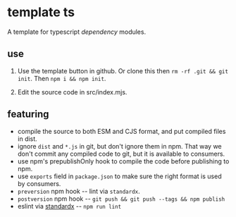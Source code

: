 # template ts

A template for typescript *dependency* modules.

## use
1. Use the template button in github. Or clone this then `rm -rf .git && git init`. Then `npm i && npm init`.

2. Edit the source code in src/index.mjs.

## featuring

* compile the source to both ESM and CJS format, and put compiled files in dist.
* ignore `dist` and `*.js` in git, but don't ignore them in npm. That way we don't commit any compiled code to git, but it is available to consumers.
* use npm's prepublishOnly hook to compile the code before publishing to npm.
* use `exports` field in `package.json` to make sure the right format is used by consumers.
* `preversion` npm hook -- lint via `standardx`.
* `postversion` npm hook -- `git push && git push --tags && npm publish`
* eslint via [standardx](https://www.npmjs.com/package/standardx) -- `npm run lint`
